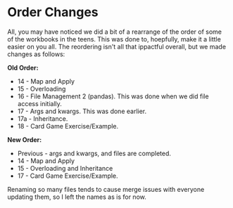 # Order Changes

All, you may have noticed we did a bit of a rearrange of the order of some of the workbooks in the teens. This was done to, hoepfully, make it a little easier on you all. The reordering isn't all that ippactful overall, but we made changes as follows:

<b>Old Order:</b>
<ul>
<li> 14 - Map and Apply </li>
<li> 15 - Overloading </li>
<li> 16 - File Management 2 (pandas). This was done when we did file access initially. </li>
<li> 17 - Args and kwargs. This was done earlier. </li>
<li> 17a - Inheritance. </li>
<li> 18 - Card Game Exercise/Example. </li>
</ul>

<b>New Order:</b>
<ul>
<li> Previous - args and kwargs, and files are completed. </li>
<li> 14 - Map and Apply </li>
<li> 15 - Overloading and Inheritance </li>
<li> 17 - Card Game Exercise/Example. </li>
</ul>

Renaming so many files tends to cause merge issues with everyone updating them, so I left the names as is for now. 